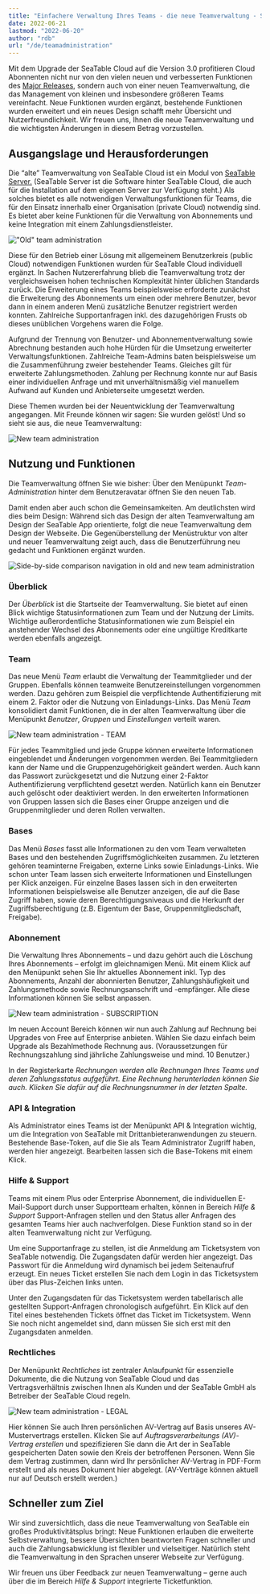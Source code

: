 ```yaml
---
title: "Einfachere Verwaltung Ihres Teams - die neue Teamverwaltung - SeaTable"
date: 2022-06-21
lastmod: "2022-06-20"
author: "rdb"
url: "/de/teamadministration"
---
```


Mit dem Upgrade der SeaTable Cloud auf die Version 3.0 profitieren Cloud Abonnenten nicht nur von den vielen neuen und verbesserten Funktionen des [Major Releases](/seatable-release-3-0), sondern auch von einer neuen Teamverwaltung, die das Management von kleinen und insbesondere größeren Teams vereinfacht. Neue Funktionen wurden ergänzt, bestehende Funktionen wurden erweitert und ein neues Design schafft mehr Übersicht und Nutzerfreundlichkeit. Wir freuen uns, Ihnen die neue Teamverwaltung und die wichtigsten Änderungen in diesem Betrag vorzustellen.

## Ausgangslage und Herausforderungen

Die “alte” Teamverwaltung von SeaTable Cloud ist ein Modul von [SeaTable Server.](/on-premises/?lang=auto/) (SeaTable Server ist die Software hinter SeaTable Cloud, die auch für die Installation auf dem eigenen Server zur Verfügung steht.) Als solches bietet es alle notwendigen Verwaltungsfunktionen für Teams, die für den Einsatz innerhalb einer Organisation (private Cloud) notwendig sind. Es bietet aber keine Funktionen für die Verwaltung von Abonnements und keine Integration mit einem Zahlungsdienstleister.

!["Old" team administration](https://seatable.io/wp-content/uploads/2022/06/TeamAdministration_old.png)

Diese für den Betrieb einer Lösung mit allgemeinem Benutzerkreis (public Cloud) notwendigen Funktionen wurden für SeaTable Cloud individuell ergänzt. In Sachen Nutzererfahrung blieb die Teamverwaltung trotz der vergleichsweisen hohen technischen Komplexität hinter üblichen Standards zurück. Die Erweiterung eines Teams beispielsweise erforderte zunächst die Erweiterung des Abonnements um einen oder mehrere Benutzer, bevor dann in einem anderen Menü zusätzliche Benutzer registriert werden konnten. Zahlreiche Supportanfragen inkl. des dazugehörigen Frusts ob dieses unüblichen Vorgehens waren die Folge.

Aufgrund der Trennung von Benutzer- und Abonnementverwaltung sowie Abrechnung bestanden auch hohe Hürden für die Umsetzung erweiterter Verwaltungsfunktionen. Zahlreiche Team-Admins baten beispielsweise um die Zusammenführung zweier bestehender Teams. Gleiches gilt für erweiterte Zahlungsmethoden. Zahlung per Rechnung konnte nur auf Basis einer individuellen Anfrage und mit unverhältnismäßig viel manuellem Aufwand auf Kunden und Anbieterseite umgesetzt werden.

Diese Themen wurden bei der Neuentwicklung der Teamverwaltung angegangen. Mit Freunde können wir sagen: Sie wurden gelöst! Und so sieht sie aus, die neue Teamverwaltung:

![New team administration](https://seatable.io/wp-content/uploads/2022/06/TeamAdministration_Overview_.png)

## Nutzung und Funktionen

Die Teamverwaltung öffnen Sie wie bisher: Über den Menüpunkt _Team-Administration_ hinter dem Benutzeravatar öffnen Sie den neuen Tab.

Damit enden aber auch schon die Gemeinsamkeiten. Am deutlichsten wird dies beim Design: Während sich das Design der alten Teamverwaltung am Design der SeaTable App orientierte, folgt die neue Teamverwaltung dem Design der Webseite. Die Gegenüberstellung der Menüstruktur von alter und neuer Teamverwaltung zeigt auch, dass die Benutzerführung neu gedacht und Funktionen ergänzt wurden.

![Side-by-side comparison navigation in old and new team administration](https://seatable.io/wp-content/uploads/2022/06/Teamverwaltung_Navigation.png)

### Überblick

Der _Überblick_ ist die Startseite der Teamverwaltung. Sie bietet auf einen Blick wichtige Statusinformationen zum Team und der Nutzung der Limits. Wichtige außerordentliche Statusinformationen wie zum Beispiel ein anstehender Wechsel des Abonnements oder eine ungültige Kreditkarte werden ebenfalls angezeigt.

### Team

Das neue Menü _Team_ erlaubt die Verwaltung der Teammitglieder und der Gruppen. Ebenfalls können teamweite Benutzereinstellungen vorgenommen werden. Dazu gehören zum Beispiel die verpflichtende Authentifizierung mit einem 2. Faktor oder die Nutzung von Einladungs-Links. Das Menü _Team_ konsolidiert damit Funktionen, die in der alten Teamverwaltung über die Menüpunkt _Benutzer_, _Gruppen_ und _Einstellungen_ verteilt waren.

![New team administration - TEAM](https://seatable.io/wp-content/uploads/2022/06/TeamAdministration_Team.png)

Für jedes Teammitglied und jede Gruppe können erweiterte Informationen eingeblendet und Änderungen vorgenommen werden. Bei Teammitgliedern kann der Name und die Gruppenzugehörigkeit geändert werden. Auch kann das Passwort zurückgesetzt und die Nutzung einer 2-Faktor Authentifizierung verpflichtend gesetzt werden. Natürlich kann ein Benutzer auch gelöscht oder deaktiviert werden. In den erweiterten Informationen von Gruppen lassen sich die Bases einer Gruppe anzeigen und die Gruppenmitglieder und deren Rollen verwalten.

### Bases

Das Menü _Bases_ fasst alle Informationen zu den vom Team verwalteten Bases und den bestehenden Zugriffsmöglichkeiten zusammen. Zu letzteren gehören teaminterne Freigaben, externe Links sowie Einladungs-Links. Wie schon unter Team lassen sich erweiterte Informationen und Einstellungen per Klick anzeigen. Für einzelne Bases lassen sich in den erweiterten Informationen beispielsweise alle Benutzer anzeigen, die auf die Base Zugriff haben, sowie deren Berechtigungsniveaus und die Herkunft der Zugriffsberechtigung (z.B. Eigentum der Base, Gruppenmitgliedschaft, Freigabe).

### Abonnement

Die Verwaltung Ihres Abonnements – und dazu gehört auch die Löschung Ihres Abonnements – erfolgt im gleichnamigen Menü. Mit einem Klick auf den Menüpunkt sehen Sie Ihr aktuelles Abonnement inkl. Typ des Abonnements, Anzahl der abonnierten Benutzer, Zahlungshäufigkeit und Zahlungsmethode sowie Rechnungsanschrift und -empfänger. Alle diese Informationen können Sie selbst anpassen.

![New team administration - SUBSCRIPTION](https://seatable.io/wp-content/uploads/2022/06/subscription-and-invoices.png)

Im neuen Account Bereich können wir nun auch Zahlung auf Rechnung bei Upgrades von Free auf Enterprise anbieten. Wählen Sie dazu einfach beim Upgrade als Bezahlmethode Rechnung aus. (Voraussetzungen für Rechnungszahlung sind jährliche Zahlungsweise und mind. 10 Benutzer.)

In der Registerkarte _Rechnungen _werden alle Rechnungen Ihres Teams und deren Zahlungsstatus aufgeführt. Eine Rechnung herunterladen können Sie auch. Klicken Sie dafür auf die Rechnungsnummer in der letzten Spalte.__

### API & Integration

Als Administrator eines Teams ist der Menüpunkt API & Integration wichtig, um die Integration von SeaTable mit Drittanbieteranwendungen zu steuern. Bestehende Base-Token, auf die Sie als Team Administrator Zugriff haben, werden hier angezeigt. Bearbeiten lassen sich die Base-Tokens mit einem Klick.

### Hilfe & Support

Teams mit einem Plus oder Enterprise Abonnement, die individuellen E-Mail-Support durch unser Supportteam erhalten, können in Bereich _Hilfe & Support_ Support-Anfragen stellen und den Status aller Anfragen des gesamten Teams hier auch nachverfolgen. Diese Funktion stand so in der alten Teamverwaltung nicht zur Verfügung.

Um eine Supportanfrage zu stellen, ist die Anmeldung am Ticketsystem von SeaTable notwendig. Die Zugangsdaten dafür werden hier angezeigt. Das Passwort für die Anmeldung wird dynamisch bei jedem Seitenaufruf erzeugt. Ein neues Ticket erstellen Sie nach dem Login in das Ticketsystem über das Plus-Zeichen links unten.

Unter den Zugangsdaten für das Ticketsystem werden tabellarisch alle gestellten Support-Anfragen chronologisch aufgeführt. Ein Klick auf den Titel eines bestehenden Tickets öffnet das Ticket im Ticketsystem. Wenn Sie noch nicht angemeldet sind, dann müssen Sie sich erst mit den Zugangsdaten anmelden.

### Rechtliches

Der Menüpunkt _Rechtliches_ ist zentraler Anlaufpunkt für essenzielle Dokumente, die die Nutzung von SeaTable Cloud und das Vertragsverhältnis zwischen Ihnen als Kunden und der SeaTable GmbH als Betreiber der SeaTable Cloud regeln.

![New team administration - LEGAL](https://seatable.io/wp-content/uploads/2022/06/TeamAdministration_Legal.png)

Hier können Sie auch Ihren persönlichen AV-Vertrag auf Basis unseres AV-Mustervertrags erstellen. Klicken Sie auf _Auftragsverarbeitungs (AV)-Vertrag erstellen_ und spezifizieren Sie dann die Art der in SeaTable gespeicherten Daten sowie den Kreis der betroffenen Personen. Wenn Sie dem Vertrag zustimmen, dann wird Ihr persönlicher AV-Vertrag in PDF-Form erstellt und als neues Dokument hier abgelegt. (AV-Verträge können aktuell nur auf Deutsch erstellt werden.)

## Schneller zum Ziel

Wir sind zuversichtlich, dass die neue Teamverwaltung von SeaTable ein großes Produktivitätsplus bringt: Neue Funktionen erlauben die erweiterte Selbstverwaltung, bessere Übersichten beantworten Fragen schneller und auch die Zahlungsabwicklung ist flexibler und vielseitiger. Natürlich steht die Teamverwaltung in den Sprachen unserer Webseite zur Verfügung.

Wir freuen uns über Feedback zur neuen Teamverwaltung – gerne auch über die im Bereich _Hilfe & Support_ integrierte Ticketfunktion.
